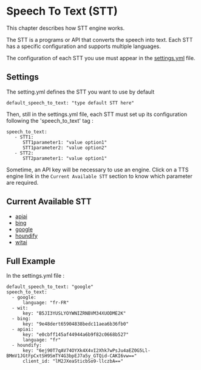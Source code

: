 # Speech To Text (STT)

This chapter describes how STT engine works.

The STT is a programs or API that converts the speech into text.
Each STT has a specific configuration and supports multiple languages.

The configuration of each STT you use must appear in the [settings.yml](settings.md) file.


## Settings

The setting.yml defines the STT you want to use by default
```
default_speech_to_text: "type default STT here"
```

Then, still in the settings.yml file, each STT must set up its configuration following the 'speech_to_text' tag :
```
speech_to_text:
   - STT1:
      STT1parameter1: "value option1"
      STT1parameter2: "value option2"
   - STT2:
      STT2parameter1: "value option1"
```
Sometime, an API key will be necessary to use an engine. Click on a TTS engine link in the `Current Available STT` section to know which parameter are required.

## Current Available STT

- [apiai](../stt/apiai/README.md)
- [bing](../stt/bing/README.md)
- [google](../stt/google/README.md)
- [houndify](../stt/houndify/README.md)
- [witai](../stt/wit/README.md)

## Full Example

In the settings.yml file :

```
default_speech_to_text: "google"
speech_to_text:
  - google:
      language: "fr-FR"
  - wit:
      key: "B5JI3YUSLYOYWNIZRNBVM34XUODME2K"
  - bing:
      key: "9e48dert65904838bedc11aea6b36fb0"
  - apiai:
      key: "e0cbff145af44944a6b9f82c0668b527"
      language: "fr"
  - houndify:
      key: "6ej90T7qAV74OYXk4X4vI2Xhk7wPsJu4aEZ0G5Ll-BMmV1JGtFpCxtSH9SmTY4G3bpEJ7a5y_GTQid-CAKI6vw=="
      client_id: "lM2JXeaSticbSo9-llczbA=="

```
